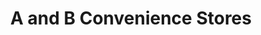 ---
title: "A and B Convenience Stores"
url: /bingley/a-and-b-convenience-stores/
shop: convenience
---